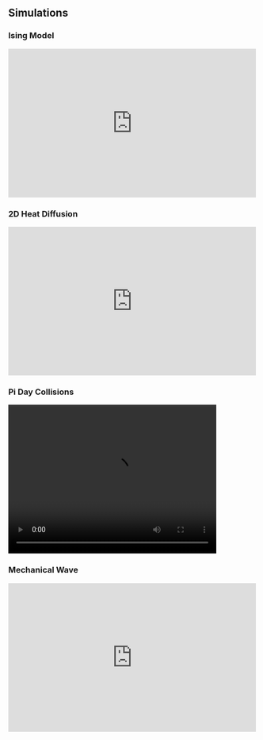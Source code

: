 ## Simulations

### Ising Model
<iframe width="500" height="300" src="https://www.youtube.com/embed/LKIM1-Lr1ug" title="YouTube video player" frameborder="0" allow="accelerometer; autoplay; clipboard-write; encrypted-media; gyroscope; picture-in-picture" allowfullscreen></iframe>

### 2D Heat Diffusion 

<iframe width="500" height="300" src="https://www.youtube.com/embed/aAYY13_8b7U" title="YouTube video player" frameborder="0" allow="accelerometer; autoplay; clipboard-write; encrypted-media; gyroscope; picture-in-picture" allowfullscreen></iframe>

### Pi Day Collisions
<video src="/videos/PiDay.mp4" width="420" height="300" controls preload></video>

### Mechanical Wave
<iframe width="500" height="300" src="https://www.youtube.com/embed/NuQHrkMypvM" title="YouTube video player" frameborder="0" allow="accelerometer; autoplay; clipboard-write; encrypted-media; gyroscope; picture-in-picture" allowfullscreen></iframe>
